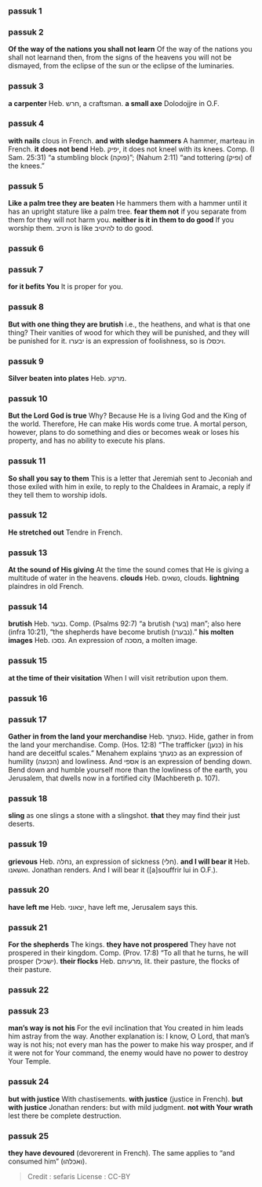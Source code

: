 
### passuk 1

### passuk 2
<b>Of the way of the nations you shall not learn</b> Of the way of the nations you shall not learnand then, from the signs of the heavens you will not be dismayed, from the eclipse of the sun or the eclipse of the luminaries.

### passuk 3
<b>a carpenter</b> Heb. חרש, a craftsman.
<b>a small axe</b> Dolodojjre in O.F.

### passuk 4
<b>with nails</b> clous in French.
<b>and with sledge hammers</b> A hammer, marteau in French.
<b>it does not bend</b> Heb. יפיק, it does not kneel with its knees. Comp. (I Sam. 25:31) “a stumbling block (פוקה)”; (Nahum 2:11) “and tottering (ופיק) of the knees.”

### passuk 5
<b>Like a palm tree they are beaten</b> He hammers them with a hammer until it has an upright stature like a palm tree.
<b>fear them not</b> if you separate from them for they will not harm you.
<b>neither is it in them to do good</b> If you worship them. היטיב is like להיטיב to do good.

### passuk 6

### passuk 7
<b>for it befits You</b> It is proper for you.

### passuk 8
<b>But with one thing they are brutish</b> i.e., the heathens, and what is that one thing? Their vanities of wood for which they will be punished, and they will be punished for it. יבערו is an expression of foolishness, so is ויכסלו.

### passuk 9
<b>Silver beaten into plates</b> Heb. מרקע.

### passuk 10
<b>But the Lord God is true</b> Why? Because He is a living God and the King of the world. Therefore, He can make His words come true. A mortal person, however, plans to do something and dies or becomes weak or loses his property, and has no ability to execute his plans.

### passuk 11
<b>So shall you say to them</b> This is a letter that Jeremiah sent to Jeconiah and those exiled with him in exile, to reply to the Chaldees in Aramaic, a reply if they tell them to worship idols.

### passuk 12
<b>He stretched out</b> Tendre in French.

### passuk 13
<b>At the sound of His giving</b> At the time the sound comes that He is giving a multitude of water in the heavens.
<b>clouds</b> Heb. נשאים, clouds.
<b>lightning</b> plaindres in old French.

### passuk 14
<b>brutish</b> Heb. נבער. Comp. (Psalms 92:7) “a brutish (בער) man”; also here (infra 10:21), “the shepherds have become brutish (נבערו).”
<b>his molten images</b> Heb. נסכו. An expression of מסכה, a molten image.

### passuk 15
<b>at the time of their visitation</b> When I will visit retribution upon them.

### passuk 16

### passuk 17
<b>Gather in from the land your merchandise</b> Heb. כנעתך. Hide, gather in from the land your merchandise. Comp. (Hos. 12:8) “The trafficker (כּנען) in his hand are deceitful scales.” Menahem explains כנעתך as an expression of humility (הכנעה) and lowliness. And אספי is an expression of bending down. Bend down and humble yourself more than the lowliness of the earth, you Jerusalem, that dwells now in a fortified city (Machbereth p. 107).

### passuk 18
<b>sling</b> as one slings a stone with a slingshot.
<b>that</b> they may find their just deserts.

### passuk 19
<b>grievous</b> Heb. נחלה, an expression of sickness (חלי).
<b>and I will bear it</b> Heb. ואשאנו. Jonathan renders. And I will bear it ([a]souffrir lui in O.F.).

### passuk 20
<b>have left me</b> Heb. יצאוני, have left me, Jerusalem says this.

### passuk 21
<b>For the shepherds</b> The kings.
<b>they have not prospered</b> They have not prospered in their kingdom. Comp. (Prov. 17:8) “To all that he turns, he will prosper (ישכיל).
<b>their flocks</b> Heb. מרעיתם, lit. their pasture, the flocks of their pasture.

### passuk 22

### passuk 23
<b>man’s way is not his</b> For the evil inclination that You created in him leads him astray from the way. Another explanation is: I know, O Lord, that man’s way is not his; not every man has the power to make his way prosper, and if it were not for Your command, the enemy would have no power to destroy Your Temple.

### passuk 24
<b>but with justice</b> With chastisements.
<b>with justice</b> (justice in French).
<b>but with justice</b> Jonathan renders: but with mild judgment.
<b>not with Your wrath</b> lest there be complete destruction.

### passuk 25
<b>they have devoured</b> (devorerent in French). The same applies to “and consumed him” (ואכלהוּ).

>Credit : sefaris
>License : CC-BY